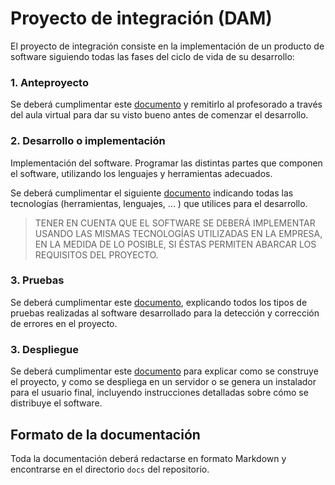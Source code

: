 # Proyecto de integración (DAM)

El proyecto de integración consiste en la implementación de un producto de software siguiendo todas las fases del ciclo de vida de su desarrollo:

### 1. Anteproyecto

Se deberá cumplimentar este [documento](docs/anteproyecto.md) y remitirlo al profesorado a través del aula virtual para dar su visto bueno antes de comenzar el desarrollo.

### 2. Desarrollo o implementación

Implementación del software. Programar las distintas partes que componen el software, utilizando los lenguajes y herramientas adecuados.

Se deberá cumplimentar el siguiente [documento](docs/desarrollo.md) indicando todas las tecnologías (herramientas, lenguajes, ... ) que utilices para el desarrollo.

> TENER EN CUENTA QUE EL SOFTWARE SE DEBERÁ IMPLEMENTAR USANDO LAS MISMAS TECNOLOGÍAS UTILIZADAS EN LA EMPRESA, EN LA MEDIDA DE LO POSIBLE, SI ÉSTAS PERMITEN ABARCAR LOS REQUISITOS DEL PROYECTO.

### 3. Pruebas

Se deberá cumplimentar este [documento](docs/pruebas.md), explicando todos los tipos de pruebas realizadas al software desarrollado para la detección y corrección de errores en el proyecto.

### 3. Despliegue

Se deberá cumplimentar este [documento](docs/despliegue.md) para explicar como se construye el proyecto, y como se despliega en un servidor o se genera un instalador para el usuario final, incluyendo instrucciones detalladas sobre cómo se distribuye el software.

## Formato de la documentación

Toda la documentación deberá redactarse en formato Markdown y encontrarse en el directorio `docs` del repositorio.
